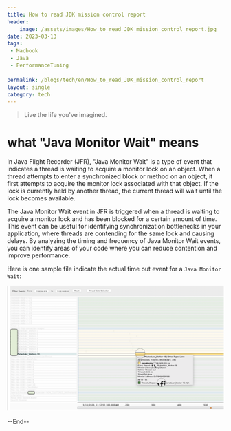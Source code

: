```yaml
---
title: How to read JDK mission control report
header:
    image: /assets/images/How_to_read_JDK_mission_control_report.jpg
date: 2023-03-13
tags:
 - Macbook
 - Java
 - PerformanceTuning

permalink: /blogs/tech/en/How_to_read_JDK_mission_control_report
layout: single
category: tech
---
```

> Live the life you've imagined.

# what "Java Monitor Wait" means

In Java Flight Recorder (JFR), "Java Monitor Wait" is a type of event that indicates a thread is waiting to acquire a monitor lock on an object. When a thread attempts to enter a synchronized block or method on an object, it first attempts to acquire the monitor lock associated with that object. If the lock is currently held by another thread, the current thread will wait until the lock becomes available.

The Java Monitor Wait event in JFR is triggered when a thread is waiting to acquire a monitor lock and has been blocked for a certain amount of time. This event can be useful for identifying synchronization bottlenecks in your application, where threads are contending for the same lock and causing delays. By analyzing the timing and frequency of Java Monitor Wait events, you can identify areas of your code where you can reduce contention and improve performance.

Here is one sample file indicate the actual time out event for a `Java Monitor Wait`:

![](/assets/images/JFR_Monitor.png)


--End--
